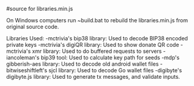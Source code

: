 #source for libraries.min.js

On Windows computers run ~build.bat to rebuild the libraries.min.js from original source code.

Libraries Used: 
-mctrivia's bip38 library: Used to decode BIP38 encoded private keys
-mctrivia's digiQR library: Used to show donate QR code
-mctrivia's xmr library: Used to do buffered requests to servers
-iancoleman's bip39 tool: Used to calculate key path for seeds
-mdp's gibberish-aes library: Used to decode old android wallet files 
-bitwiseshiftleft's sjcl library: Used to decode Go wallet files
-digibyte's digibyte.js library: Used to generate tx messages, and validate inputs.
